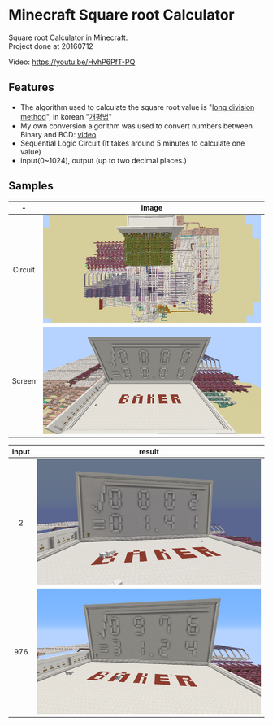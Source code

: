 # Minecraft Square root Calculator

Square root Calculator in Minecraft.  
Project done at 20160712

Video: https://youtu.be/HvhP6PfT-PQ

## Features
- The algorithm used to calculate the square root value is "[long division method](https://www.google.com/search?q=square+root+long+division+method)", in korean "[개평법](https://namu.wiki/w/%EC%84%B8%EB%A1%9C%EC%85%88%EB%B2%95#s-2.2.1)"
- My own conversion algorithm was used to convert numbers between Binary and BCD: [video](https://youtu.be/nwZJh3b39Bg)
- Sequential Logic Circuit (It takes around 5 minutes to calculate one value)
- input(0~1024), output (up to two decimal places.)

## Samples
|-|image|
|:--:|:--:|
|Circuit  | ![1](.github/1.png) |
|Screen  | ![2](.github/2.png)|

|input|result|
|:--:|:--:|
|2| ![3](.github/3.png) |
|976| ![4](.github/4.png)|
